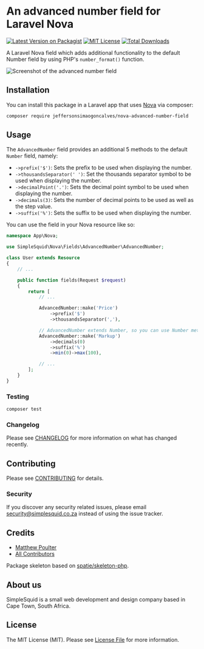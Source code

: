 # An advanced number field for Laravel Nova

[![Latest Version on Packagist](https://img.shields.io/packagist/v/simplesquid/nova-advanced-number-field.svg?style=flat-square)](https://packagist.org/packages/simplesquid/nova-advanced-number-field)
[![MIT License](https://img.shields.io/badge/license-MIT-brightgreen.svg?style=flat-square)](LICENSE.md)
[![Total Downloads](https://img.shields.io/packagist/dt/simplesquid/nova-advanced-number-field.svg?style=flat-square)](https://packagist.org/packages/simplesquid/nova-advanced-number-field)

A Laravel Nova field which adds additional functionality to the default Number field by using PHP's `number_format()` function.

![Screenshot of the advanced number field](https://github.com/simplesquid/nova-advanced-number-field/raw/master/docs/screenshot.png)

## Installation

You can install this package in a Laravel app that uses [Nova](https://nova.laravel.com) via composer:

```bash
composer require jeffersonsimaogoncalves/nova-advanced-number-field
```

## Usage

The `AdvancedNumber` field provides an additional 5 methods to the default `Number` field, namely:

- `->prefix('$')`: Sets the prefix to be used when displaying the number.
- `->thousandsSeparator(' ')`: Set the thousands separator symbol to be used when displaying the number.
- `->decimalPoint('.')`: Sets the decimal point symbol to be used when displaying the number.
- `->decimals(3)`: Sets the number of decimal points to be used as well as the step value.
- `->suffix('%')`: Sets the suffix to be used when displaying the number.

You can use the field in your Nova resource like so:

```php
namespace App\Nova;

use SimpleSquid\Nova\Fields\AdvancedNumber\AdvancedNumber;

class User extends Resource
{
    // ...

    public function fields(Request $request)
    {
        return [
            // ...

            AdvancedNumber::make('Price')
                ->prefix('$')
                ->thousandsSeparator(','),

            // AdvancedNumber extends Number, so you can use Number methods too:
            AdvancedNumber::make('Markup')
                ->decimals(0)
                ->suffix('%')
                ->min(0)->max(100),

            // ...
        ];
    }
}
```

### Testing

``` bash
composer test
```

### Changelog

Please see [CHANGELOG](CHANGELOG.md) for more information on what has changed recently.

## Contributing

Please see [CONTRIBUTING](CONTRIBUTING.md) for details.

### Security

If you discover any security related issues, please email security@simplesquid.co.za instead of using the issue tracker.

## Credits

- [Matthew Poulter](https://github.com/mdpoulter)
- [All Contributors](../../contributors)

Package skeleton based on [spatie/skeleton-php](https://github.com/spatie/skeleton-php).

## About us

SimpleSquid is a small web development and design company based in Cape Town, South Africa.

## License

The MIT License (MIT). Please see [License File](LICENSE.md) for more information.
